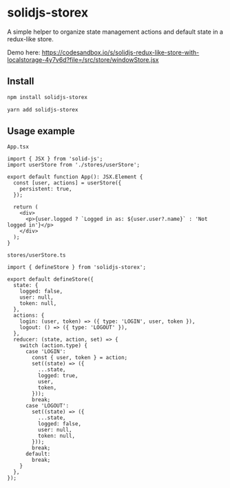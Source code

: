 # solidjs-storex

A simple helper to organize state management actions and default state in a redux-like store.

Demo here: https://codesandbox.io/s/solidjs-redux-like-store-with-localstorage-4y7v6d?file=/src/store/windowStore.jsx

## Install

```bash
npm install solidjs-storex
```

```bash
yarn add solidjs-storex
```

## Usage example

`App.tsx`

```tsx
import { JSX } from 'solid-js';
import userStore from './stores/userStore';

export default function App(): JSX.Element {
  const [user, actions] = userStore({
    persistent: true,
  });

  return (
    <div>
      <p>{user.logged ? `Logged in as: ${user.user?.name}` : 'Not logged in'}</p>
    </div>
  );
}
```

`stores/userStore.ts`

```tsx
import { defineStore } from 'solidjs-storex';

export default defineStore({
  state: {
    logged: false,
    user: null,
    token: null,
  },
  actions: {
    login: (user, token) => ({ type: 'LOGIN', user, token }),
    logout: () => ({ type: 'LOGOUT' }),
  },
  reducer: (state, action, set) => {
    switch (action.type) {
      case 'LOGIN':
        const { user, token } = action;
        set((state) => ({
          ...state,
          logged: true,
          user,
          token,
        }));
        break;
      case 'LOGOUT':
        set((state) => ({
          ...state,
          logged: false,
          user: null,
          token: null,
        }));
        break;
      default:
        break;
    }
  },
});
```
